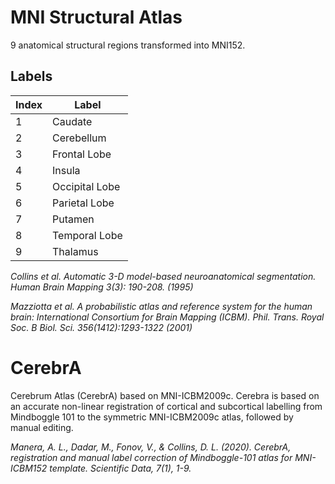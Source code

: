 # MNI Structural Atlas

9 anatomical structural regions transformed into MNI152.

## Labels
| Index | Label |
| --- | --- |
| 1 | Caudate |
| 2 | Cerebellum |
| 3 | Frontal Lobe |
| 4 | Insula |
| 5 | Occipital Lobe |
| 6 | Parietal Lobe |
| 7 | Putamen |
| 8 | Temporal Lobe |
| 9 | Thalamus |

<cite>Collins et al. Automatic 3-D model-based neuroanatomical segmentation. Human Brain Mapping 3(3): 190-208. (1995)</cite>

<cite>Mazziotta et al. A probabilistic atlas and reference system for the human brain: International Consortium for Brain Mapping (ICBM). Phil. Trans. Royal Soc. B Biol. Sci. 356(1412):1293-1322 (2001)</cite>

# CerebrA
Cerebrum Atlas (CerebrA) based on MNI-ICBM2009c. Cerebra is based on an accurate non-linear registration of cortical and subcortical labelling from Mindboggle 101 to the symmetric MNI-ICBM2009c atlas, followed by manual editing.

<cite>Manera, A. L., Dadar, M., Fonov, V., & Collins, D. L. (2020). CerebrA, registration and manual label correction of Mindboggle-101 atlas for MNI-ICBM152 template. Scientific Data, 7(1), 1-9.</cite>